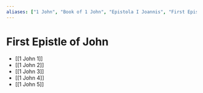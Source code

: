 ```yaml
---
aliases: ["1 John", "Book of 1 John", "Epistola I Joannis", "First Epistle of John", "First Epistle of St. John the Apostle", "First John", "First Letter of John", "Ἰωάννου Αʹ"]
---
```



# First Epistle of John
- [[1 John 1]]
- [[1 John 2]]
- [[1 John 3]]
- [[1 John 4]]
- [[1 John 5]]

